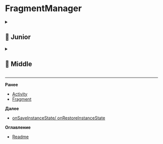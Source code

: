# FragmentManager

<details>
  <summary> <h2> 🌱 Junior </h2> </summary>

<details>
  <summary> Вы заменяете один фрагмент другим - как обеспечить, чтобы пользователь мог вернуться к предыдущему фрагменту, нажав кнопку «Назад»? </summary>

  Чтобы пользователь мог вернуться к предыдущему фрагменту по кнопке «Назад», нужно добавить транзакцию во **внутренний стек операций** (back stack):

```kotlin
supportFragmentManager.beginTransaction()
    .replace(R.id.container, newFragment)
    .addToBackStack(null) // Добавляет транзакцию в back stack
    .commit()
```

После `addToBackStack()` предыдущий фрагмент сохраняется в стеке, и при нажатии кнопки "Назад" произойдёт возврат к нему.
  
</details>
  
</details>

<details>
  <summary> <h2> 🌿 Middle </h2> </summary>

<details>
  <summary> Есть три фрагмента A B и C. Изначально в контейнере только фрагмент A, после чего происходит add B, а затем replace на С. Какие методы ЖЦ будут вызываться у фрагментов? </summary>
  
Разберём по шагам:

1. **Изначально: добавлен фрагмент A**  
   → `A.onCreate()`, `A.onCreateView()`, `A.onStart()`, `A.onResume()`

2. **Добавляем B через `add(B)`**  
   → `B.onCreate()`, `B.onCreateView()`, `B.onStart()`, `B.onResume()`  
   (A остаётся в фоне, его ЖЦ не меняется)

3. **Заменяем на C через `replace(C)`**  
   `replace()` удаляет **все фрагменты в контейнере** и добавляет C:  
   → `A.onPause()`, `A.onStop()`, `A.onDestroyView()`  
   → `B.onPause()`, `B.onStop()`, `B.onDestroyView()`  
   → `C.onCreate()`, `C.onCreateView()`, `C.onStart()`, `C.onResume()`

**Итог:** A и B теряют свои view, но остаются вFragmentManager (если были добавлены с `addToBackStack`). C — в состоянии resumed.
  
</details>
  
</details>

-------------------------------------------------------------------------------------------------------------------------------------------------------------------------------------------------
**Ранее**

- [Activity](ACTIVITY.md)
- [Fragment](FRAGMENT.md)

**Далее**
- [onSaveInstanceState/ onRestoreInstanceState](ONSAVEDSTATE.md)


**Оглавление**
- [Readme](README.md)
